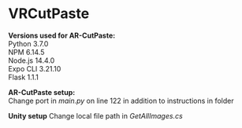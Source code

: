 # VRCutPaste

**Versions used for AR-CutPaste:**  
Python 3.7.0  
NPM 6.14.5  
Node.js 14.4.0  
Expo CLI 3.21.10  
Flask 1.1.1  
  
**AR-CutPaste setup:**  
Change port in *main.py* on line 122 in addition to instructions in folder

**Unity setup**
Change local file path in *GetAllImages.cs*